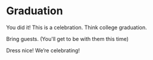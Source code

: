 # Graduation

You did it! This is a celebration. Think college graduation. 

Bring guests.   (You'll get to be with them this time)

Dress nice! We’re celebrating!
